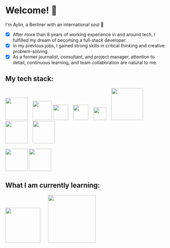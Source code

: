 # Welcome! :wave:

I'm Aylin, a Berliner with an international soul :herb: 
- [x] After more than 8 years of working experience in and around tech, I fulfilled my dream of becoming a full-stack developer.
- [x] In my previous jobs, I gained strong skills in critical thinking and creative problem-solving.
- [x] As a former journalist, consultant, and project manager, attention to detail, continuous learning, and team collaboration are natural to me.

## My tech stack:

  <img src="https://upload.wikimedia.org/wikipedia/commons/d/d9/Node.js_logo.svg" width="70"> &nbsp;&nbsp; <img src="https://upload.wikimedia.org/wikipedia/commons/a/a7/React-icon.svg" width="60"> <img src="https://upload.wikimedia.org/wikipedia/commons/6/6a/JavaScript-logo.png" width="48"> &nbsp;&nbsp;
  <img src="https://upload.wikimedia.org/wikipedia/commons/6/61/HTML5_logo_and_wordmark.svg" width="48"> &nbsp;&nbsp;
  <img src="https://upload.wikimedia.org/wikipedia/commons/d/d5/CSS3_logo_and_wordmark.svg" width="40"> &nbsp;&nbsp;
  <img src="https://upload.wikimedia.org/wikipedia/commons/e/eb/MongoDB_Logo.png" width="100"> &nbsp;&nbsp;
  <img src="https://upload.wikimedia.org/wikipedia/commons/6/64/Expressjs.png" width="70"> &nbsp;&nbsp;
  <img src="http://blog.comperiosearch.com/wp-content/uploads/2012/09/handlebars_logo.png" width="70">
  
  <img src="https://upload.wikimedia.org/wikipedia/commons/9/9a/Visual_Studio_Code_1.35_icon.svg" width="70"> <img src="https://upload.wikimedia.org/wikipedia/commons/e/e0/Git-logo.svg" width="70">



## What I am currently learning:

<img src="https://upload.wikimedia.org/wikipedia/commons/a/af/Logo_of_Hugo_the_static_website_generator.svg" width="110"> &nbsp;&nbsp;&nbsp;&nbsp; <img src="https://getlogovector.com/wp-content/uploads/2021/01/tailwind-css-logo-vector.png" width="150">

